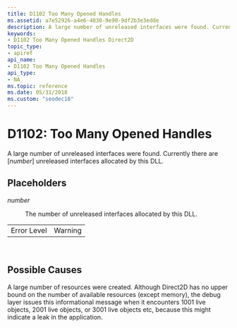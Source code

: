 ```yaml
---
title: D1102 Too Many Opened Handles
ms.assetid: a7e52926-a4e6-4030-9e90-9df2b3e3edde
description: A large number of unreleased interfaces were found. Currently there are unreleased interfaces allocated by this DLL.
keywords:
- D1102 Too Many Opened Handles Direct2D
topic_type:
- apiref
api_name:
- D1102 Too Many Opened Handles
api_type:
- NA
ms.topic: reference
ms.date: 05/31/2018
ms.custom: "seodec18"
---
```


# D1102: Too Many Opened Handles

A large number of unreleased interfaces were found. Currently there are \[*number*\] unreleased interfaces allocated by this DLL.

## Placeholders

<dl> <dt>

<span id="number"></span><span id="NUMBER"></span>*number*
</dt> <dd>

The number of unreleased interfaces allocated by this DLL.

</dd> </dl> 

|             |         |
|-------------|---------|
| Error Level | Warning |



 

## Possible Causes

A large number of resources were created. Although Direct2D has no upper bound on the number of available resources (except memory), the debug layer issues this informational message when it encounters 1001 live objects, 2001 live objects, or 3001 live objects etc, because this might indicate a leak in the application.

 

 




